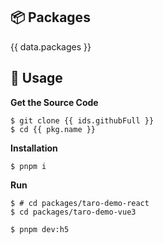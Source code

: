 ## 📦 Packages

{{ data.packages }}

## 🚀 Usage

**Get the Source Code**

```shell
$ git clone {{ ids.githubFull }}
$ cd {{ pkg.name }}
```

**Installation**

```shell
$ pnpm i
```

**Run**

```shell
$ # cd packages/taro-demo-react
$ cd packages/taro-demo-vue3

$ pnpm dev:h5
```
